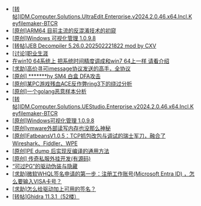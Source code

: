 + [[转帖]IDM.Computer.Solutions.UltraEdit.Enterprise.v2024.2.0.46.x64.Incl.Keyfilemaker-BTCR](https://bbs.kanxue.com/thread-285736.htm)
+ [[原创]ARM64 目前主流的反混淆技术的初窥](https://bbs.kanxue.com/thread-285567.htm)
+ [[原创]Windows 可视化管理 1.0.9.8](https://bbs.kanxue.com/thread-284075.htm)
+ [[转帖]JEB Decompiler 5.26.0.202502221822 mod by CXV](https://bbs.kanxue.com/thread-285735.htm)
+ [[讨论]职业生涯](https://bbs.kanxue.com/thread-285691.htm)
+ [在win10 64系统上 把系统时间精度调成和win7 64上一样 请看介绍](https://bbs.kanxue.com/thread-285719.htm)
+ [[求助]高价寻可imessage协议发送的高手，全协议](https://bbs.kanxue.com/thread-285734.htm)
+ [[原创] *******hy SM4 白盒 DFA攻击](https://bbs.kanxue.com/thread-285313.htm)
+ [[原创]某PC游戏残血ACE反作弊ring3下的绕过分析](https://bbs.kanxue.com/thread-284667.htm)
+ [[原创]一个golang恶意样本分析](https://bbs.kanxue.com/thread-285733.htm)
+ [[转帖]IDM.Computer.Solutions.UEStudio.Enterprise.v2024.2.0.46.x64.Incl.Keyfilemaker-BTCR](https://bbs.kanxue.com/thread-285737.htm)
+ [[原创]Windows可视化管理 1.0.9.8](https://bbs.kanxue.com/thread-284075.htm)
+ [[原创]vmware外部读写内存也没那么神秘](https://bbs.kanxue.com/thread-284956.htm)
+ [[原创]FatbeansV1.0.5：TCP抓包改包与调试的瑞士军刀，融合了Wireshark、Fiddler、WPE](https://bbs.kanxue.com/thread-284571.htm)
+ [[原创]PE dump 后实现反编译的通用方法](https://bbs.kanxue.com/thread-284958.htm)
+ [[原创] 传奇私服外挂开发(有源码)](https://bbs.kanxue.com/thread-285681.htm)
+ [“可过PG”的驱动伪装与隐藏](https://bbs.kanxue.com/thread-276912.htm)
+ [[求助]微软WHQL签名申请的第一步：注册工作账号(Microsoft Entra ID)  ，怎么要输入VISA卡号？](https://bbs.kanxue.com/thread-284441.htm)
+ [[求助]怎么给驱动加上可用的签名？](https://bbs.kanxue.com/thread-284923.htm)
+ [[转帖]Ghidra 11.3.1（52楼）](https://bbs.kanxue.com/thread-270738.htm)
